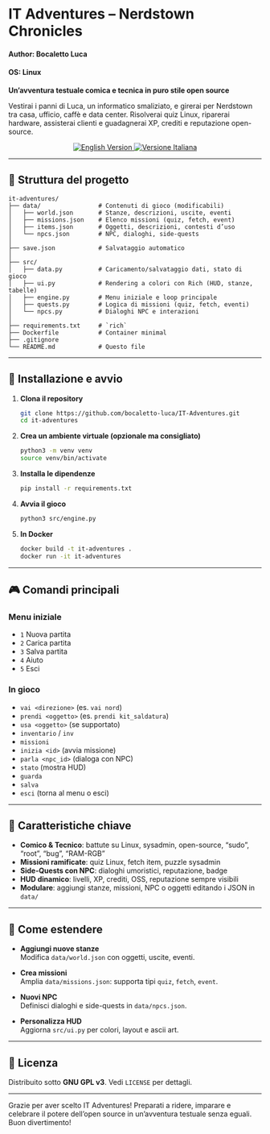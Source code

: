 # IT Adventures – Nerdstown Chronicles
#### Author: Bocaletto Luca
#### OS: Linux

**Un’avventura testuale comica e tecnica in puro stile open source**

Vestirai i panni di Luca, un informatico smaliziato, e girerai per Nerdstown tra casa, ufficio, caffè e data center. Risolverai quiz Linux, riparerai hardware, assisterai clienti e guadagnerai XP, crediti e reputazione open-source.

<p align="center">
  <a href="./index.html">
    <img src="https://img.shields.io/badge/View–English%20Site–index.html-blue?style=for-the-badge" alt="English Version" />
  </a>
  <a href="./index-ita.html">
    <img src="https://img.shields.io/badge/Visualizza–Versione%20Italiana–index-ita.html-blue?style=for-the-badge" alt="Versione Italiana" />
  </a>
</p>

---

## 📁 Struttura del progetto

```
it-adventures/
├── data/                # Contenuti di gioco (modificabili)
│   ├── world.json       # Stanze, descrizioni, uscite, eventi
│   ├── missions.json    # Elenco missioni (quiz, fetch, event)
│   ├── items.json       # Oggetti, descrizioni, contesti d’uso
│   └── npcs.json        # NPC, dialoghi, side-quests
│
├── save.json            # Salvataggio automatico
│
├── src/                 
│   ├── data.py          # Caricamento/salvataggio dati, stato di gioco
│   ├── ui.py            # Rendering a colori con Rich (HUD, stanze, tabelle)
│   ├── engine.py        # Menu iniziale e loop principale
│   ├── quests.py        # Logica di missioni (quiz, fetch, eventi)
│   └── npcs.py          # Dialoghi NPC e interazioni
│
├── requirements.txt     # `rich`  
├── Dockerfile           # Container minimal  
├── .gitignore           
└── README.md            # Questo file  
```

---

## 🚀 Installazione e avvio

1. **Clona il repository**  
   ```bash
   git clone https://github.com/bocaletto-luca/IT-Adventures.git
   cd it-adventures
   ```

2. **Crea un ambiente virtuale (opzionale ma consigliato)**  
   ```bash
   python3 -m venv venv
   source venv/bin/activate
   ```

3. **Installa le dipendenze**  
   ```bash
   pip install -r requirements.txt
   ```

4. **Avvia il gioco**  
   ```bash
   python3 src/engine.py
   ```

5. **In Docker**  
   ```bash
   docker build -t it-adventures .
   docker run -it it-adventures
   ```

---

## 🎮 Comandi principali

### Menu iniziale  
- `1` Nuova partita  
- `2` Carica partita  
- `3` Salva partita  
- `4` Aiuto  
- `5` Esci  

### In gioco  
- `vai <direzione>` (es. `vai nord`)  
- `prendi <oggetto>` (es. `prendi kit_saldatura`)  
- `usa <oggetto>` (se supportato)  
- `inventario` / `inv`  
- `missioni`  
- `inizia <id>` (avvia missione)  
- `parla <npc_id>` (dialoga con NPC)  
- `stato` (mostra HUD)  
- `guarda`  
- `salva`  
- `esci` (torna al menu o esci)

---

## 🌟 Caratteristiche chiave

- **Comico & Tecnico**: battute su Linux, sysadmin, open-source, “sudo”, “root”, “bug”, “RAM-RGB”  
- **Missioni ramificate**: quiz Linux, fetch item, puzzle sysadmin  
- **Side-Quests con NPC**: dialoghi umoristici, reputazione, badge  
- **HUD dinamico**: livelli, XP, crediti, OSS, reputazione sempre visibili  
- **Modulare**: aggiungi stanze, missioni, NPC o oggetti editando i JSON in `data/`  

---

## 🔧 Come estendere

- **Aggiungi nuove stanze**  
  Modifica `data/world.json` con oggetti, uscite, eventi.

- **Crea missioni**  
  Amplia `data/missions.json`: supporta tipi `quiz`, `fetch`, `event`.

- **Nuovi NPC**  
  Definisci dialoghi e side-quests in `data/npcs.json`.

- **Personalizza HUD**  
  Aggiorna `src/ui.py` per colori, layout e ascii art.

---

## 📜 Licenza

Distribuito sotto **GNU GPL v3**. Vedi `LICENSE` per dettagli.

---

Grazie per aver scelto IT Adventures! Preparati a ridere, imparare e celebrare il potere dell’open source in un’avventura testuale senza eguali. Buon divertimento!
